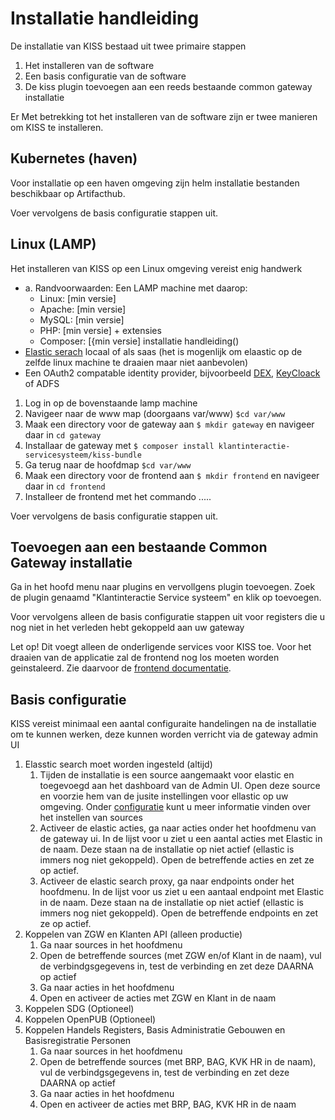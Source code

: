 # Installatie handleiding
De installatie van KISS bestaad uit twee primaire stappen
1. Het installeren van de software
2. Een basis configuratie van de software
3. De kiss plugin toevoegen aan een reeds bestaande common gateway installatie

Er Met betrekking tot het installeren van de software zijn er twee manieren om KISS te installeren.

## Kubernetes (haven)
Voor installatie op een haven omgeving zijn helm installatie bestanden beschikbaar op Artifacthub. 

Voer vervolgens de basis configuratie stappen uit.

## Linux (LAMP)
Het installeren van KISS op een  Linux omgeving vereist enig handwerk
- a.	Randvoorwaarden: Een LAMP machine met daarop:
  - Linux: [min versie]
  - Apache: [min versie]
  - MySQL: [min versie]
  - PHP: [min versie] + extensies
  - Composer: [{min versie] installatie handleiding()
- [Elastic serach](https://www.elastic.co/) locaal of als saas (het is mogenlijk om elaastic op de zelfde linux machine te draaien maar niet aanbevolen)
- Een OAuth2 compatable identity provider, bijvoorbeeld [DEX](https://dexidp.io/), [KeyCloack](https://www.keycloak.org/) of ADFS

1. Log in op de bovenstaande lamp machine 
2. Navigeer naar de www map (doorgaans var/www) `$cd var/www`
3. Maak een directory voor de gateway aan `$ mkdir gateway` en navigeer daar in `cd gateway`
4. Installaar de gateway met `$ composer install klantinteractie-servicesysteem/kiss-bundle`
5. Ga terug naar de hoofdmap `$cd var/www`
3. Maak een directory voor de frontend aan `$ mkdir frontend` en navigeer daar in `cd frontend`
4. Installeer de frontend met het commando .....



Voer vervolgens de basis configuratie stappen uit.

## Toevoegen aan een bestaande Common Gateway installatie
Ga in het hoofd menu naar plugins en vervollgens plugin toevoegen. Zoek de plugin genaamd "Klantinteractie Service systeem" en klik op toevoegen. 

Voor vervolgens alleen de basis configuratie stappen uit voor registers die u nog niet in het verleden hebt gekoppeld aan uw gateway

Let op! Dit voegt alleen de onderligende services voor KISS toe. Voor het draaien van de applicatie zal de frontend nog los moeten worden geinstaleerd. Zie daarvoor de [frontend documentatie](https://github.com/Klantinteractie-Servicesysteem/KISS-frontend).

## Basis configuratie
KISS vereist minimaal een aantal configuraite handelingen na de installatie om te kunnen werken, deze kunnen worden verricht via de gateway admin UI

1. Elasstic search moet worden ingesteld (altijd)
   1. Tijden de installatie is een source aangemaakt voor elastic en toegevoegd aan het dashboard van de Admin UI. Open deze source en voorzie hem van de jusite instellingen voor ellastic op uw omgeving. Onder [configuratie](/docs/CONFIGURATIE.md) kunt u meer informatie vinden over het instellen van sources
   2. Activeer de elastic acties, ga naar acties onder het hoofdmenu van de gateway ui. In de lijst voor u ziet u een aantal acties met Elastic in de naam. Deze staan na de installatie op niet actief (ellastic is immers nog niet gekoppeld). Open de betreffende acties en zet ze op actief.
   3. Activeer de elastic search proxy, ga naar endpoints onder het hoofdmenu. In de lijst voor us ziet u een aantaal endpoint met Elastic in de naam. Deze staan na de installatie op niet actief (ellastic is immers nog niet gekoppeld). Open de betreffende endpoints en zet ze op actief.
4. Koppelen van ZGW en Klanten API (alleen productie)
   1. Ga naar sources in het hoofdmenu
   2. Open de betreffende sources (met ZGW en/of Klant in de naam), vul de verbindgsgegevens in, test de verbinding en zet deze DAARNA op actief
   3. Ga naar acties in het hoofdmenu
   4. Open en activeer de acties met ZGW en Klant in de naam
5. Koppelen SDG  (Optioneel)
6. Koppelen OpenPUB (Optioneel)
7. Koppelen Handels Registers, Basis Administratie Gebouwen en Basisregistratie Personen
   1. Ga naar sources in het hoofdmenu
   2. Open de betreffende sources (met BRP, BAG, KVK HR in de naam), vul de verbindgsgegevens in, test de verbinding en zet deze DAARNA op actief
   3. Ga naar acties in het hoofdmenu
   4. Open en activeer de acties met BRP, BAG, KVK HR in de naam